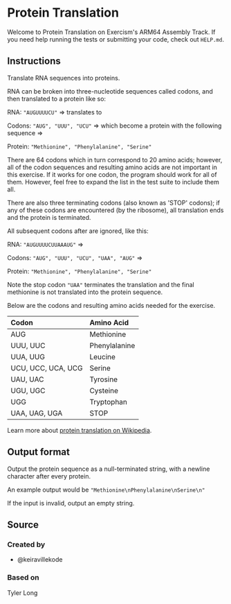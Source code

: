 # Protein Translation

Welcome to Protein Translation on Exercism's ARM64 Assembly Track.
If you need help running the tests or submitting your code, check out `HELP.md`.

## Instructions

Translate RNA sequences into proteins.

RNA can be broken into three-nucleotide sequences called codons, and then translated to a protein like so:

RNA: `"AUGUUUUCU"` => translates to

Codons: `"AUG", "UUU", "UCU"`
=> which become a protein with the following sequence =>

Protein: `"Methionine", "Phenylalanine", "Serine"`

There are 64 codons which in turn correspond to 20 amino acids; however, all of the codon sequences and resulting amino acids are not important in this exercise.
If it works for one codon, the program should work for all of them.
However, feel free to expand the list in the test suite to include them all.

There are also three terminating codons (also known as 'STOP' codons); if any of these codons are encountered (by the ribosome), all translation ends and the protein is terminated.

All subsequent codons after are ignored, like this:

RNA: `"AUGUUUUCUUAAAUG"` =>

Codons: `"AUG", "UUU", "UCU", "UAA", "AUG"` =>

Protein: `"Methionine", "Phenylalanine", "Serine"`

Note the stop codon `"UAA"` terminates the translation and the final methionine is not translated into the protein sequence.

Below are the codons and resulting amino acids needed for the exercise.

| Codon              | Amino Acid    |
| :----------------- | :------------ |
| AUG                | Methionine    |
| UUU, UUC           | Phenylalanine |
| UUA, UUG           | Leucine       |
| UCU, UCC, UCA, UCG | Serine        |
| UAU, UAC           | Tyrosine      |
| UGU, UGC           | Cysteine      |
| UGG                | Tryptophan    |
| UAA, UAG, UGA      | STOP          |

Learn more about [protein translation on Wikipedia][protein-translation].

[protein-translation]: https://en.wikipedia.org/wiki/Translation_(biology)

## Output format

Output the protein sequence as a null-terminated string, with a newline character after every protein.

An example output would be `"Methionine\nPhenylalanine\nSerine\n"`

If the input is invalid, output an empty string.

## Source

### Created by

- @keiravillekode

### Based on

Tyler Long
